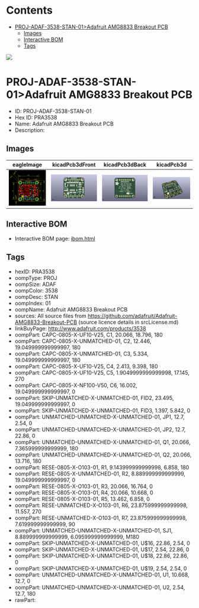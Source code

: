 



Contents
========

* [PROJ-ADAF-3538-STAN-01>Adafruit AMG8833 Breakout PCB](#proj-adaf-3538-stan-01adafruit-amg8833-breakout-pcb)
	* [Images](#images)
	* [Interactive BOM](#interactive-bom)
	* [Tags](#tags)
  
![][im]
# PROJ-ADAF-3538-STAN-01>Adafruit AMG8833 Breakout PCB

- ID: PROJ-ADAF-3538-STAN-01
- Hex ID: PRA3538
- Name: Adafruit AMG8833 Breakout PCB
- Description: 

## Images
  
  

|eagleImage|kicadPcb3dFront|kicadPcb3dBack|kicadPcb3d|
| :---: | :---: | :---: | :---: |
|[![eagleImage](eagleImage_140.png)](eagleImage_600.png)|[![kicadPcb3dFront](kicadPcb3dFront_140.png)](kicadPcb3dFront_600.png)|[![kicadPcb3dBack](kicadPcb3dBack_140.png)](kicadPcb3dBack_600.png)|[![kicadPcb3d](kicadPcb3d_140.png)](kicadPcb3d_600.png)|

## Interactive BOM

- Interactive BOM page: [ibom.html](kicad/bom/ibom.html)

## Tags

- hexID: PRA3538
- oompType: PROJ
- oompSize: ADAF
- oompColor: 3538
- oompDesc: STAN
- oompIndex: 01
- oompName: Adafruit AMG8833 Breakout PCB
- sources: All source files from https://github.com/adafruit/Adafruit-AMG8833-Breakout-PCB (source licence details in srcLicense.md)
- linkBuyPage: http://www.adafruit.com/products/3538
- oompPart: CAPC-0805-X-UF10-V25, C1, 20.066, 18.796, 180
- oompPart: CAPC-0805-X-UNMATCHED-01, C2, 12.446, 19.049999999999997, 180
- oompPart: CAPC-0805-X-UNMATCHED-01, C3, 5.334, 19.049999999999997, 180
- oompPart: CAPC-0805-X-UF10-V25, C4, 2.413, 9.398, 180
- oompPart: CAPC-0805-X-UF10-V25, C5, 1.9049999999999998, 17.145, 270
- oompPart: CAPC-0805-X-NF100-V50, C6, 16.002, 19.049999999999997, 0
- oompPart: SKIP-UNMATCHED-X-UNMATCHED-01, FID2, 23.495, 19.049999999999997, 0
- oompPart: SKIP-UNMATCHED-X-UNMATCHED-01, FID3, 1.397, 5.842, 0
- oompPart: UNMATCHED-UNMATCHED-X-UNMATCHED-01, JP1, 12.7, 2.54, 0
- oompPart: UNMATCHED-UNMATCHED-X-UNMATCHED-01, JP2, 12.7, 22.86, 0
- oompPart: UNMATCHED-UNMATCHED-X-UNMATCHED-01, Q1, 20.066, 7.365999999999999, 180
- oompPart: UNMATCHED-UNMATCHED-X-UNMATCHED-01, Q2, 20.066, 13.716, 180
- oompPart: RESE-0805-X-O103-01, R1, 9.143999999999998, 6.858, 180
- oompPart: RESE-0805-X-UNMATCHED-01, R2, 8.889999999999999, 19.049999999999997, 0
- oompPart: RESE-0805-X-O103-01, R3, 20.066, 16.764, 0
- oompPart: RESE-0805-X-O103-01, R4, 20.066, 10.668, 0
- oompPart: RESE-0805-X-O103-01, R5, 13.462, 6.858, 0
- oompPart: RESE-UNMATCHED-X-O103-01, R6, 23.875999999999998, 11.557, 270
- oompPart: RESE-UNMATCHED-X-O103-01, R7, 23.875999999999998, 7.619999999999999, 90
- oompPart: UNMATCHED-UNMATCHED-X-UNMATCHED-01, SJ1, 8.889999999999999, 6.095999999999999, M180
- oompPart: SKIP-UNMATCHED-X-UNMATCHED-01, U$16, 22.86, 2.54, 0
- oompPart: SKIP-UNMATCHED-X-UNMATCHED-01, U$17, 2.54, 22.86, 0
- oompPart: SKIP-UNMATCHED-X-UNMATCHED-01, U$18, 22.86, 22.86, 0
- oompPart: SKIP-UNMATCHED-X-UNMATCHED-01, U$19, 2.54, 2.54, 0
- oompPart: UNMATCHED-UNMATCHED-X-UNMATCHED-01, U1, 10.668, 12.7, 0
- oompPart: UNMATCHED-UNMATCHED-X-UNMATCHED-01, U2, 2.54, 12.7, 180
- rawPart: 



[im]: kicadPcb3d_450.png
